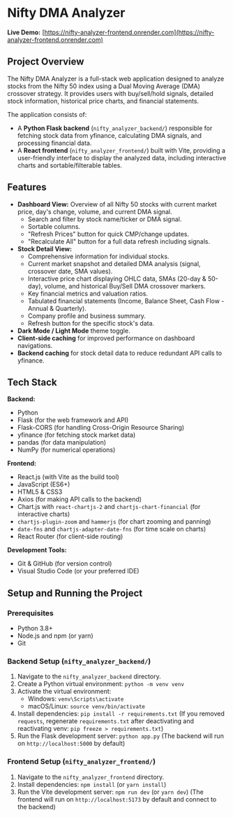 # Nifty DMA Analyzer

**Live Demo:** [https://nifty-analyzer-frontend.onrender.com](https://nifty-analyzer-frontend.onrender.com) 


## Project Overview

The Nifty DMA Analyzer is a full-stack web application designed to analyze stocks from the Nifty 50 index using a Dual Moving Average (DMA) crossover strategy. It provides users with buy/sell/hold signals, detailed stock information, historical price charts, and financial statements.

The application consists of:
- A **Python Flask backend** (`nifty_analyzer_backend/`) responsible for fetching stock data from yfinance, calculating DMA signals, and processing financial data.
- A **React frontend** (`nifty_analyzer_frontend/`) built with Vite, providing a user-friendly interface to display the analyzed data, including interactive charts and sortable/filterable tables.

## Features

- **Dashboard View:** Overview of all Nifty 50 stocks with current market price, day's change, volume, and current DMA signal.
    - Search and filter by stock name/ticker or DMA signal.
    - Sortable columns.
    - "Refresh Prices" button for quick CMP/change updates.
    - "Recalculate All" button for a full data refresh including signals.
- **Stock Detail View:**
    - Comprehensive information for individual stocks.
    - Current market snapshot and detailed DMA analysis (signal, crossover date, SMA values).
    - Interactive price chart displaying OHLC data, SMAs (20-day & 50-day), volume, and historical Buy/Sell DMA crossover markers.
    - Key financial metrics and valuation ratios.
    - Tabulated financial statements (Income, Balance Sheet, Cash Flow - Annual & Quarterly).
    - Company profile and business summary.
    - Refresh button for the specific stock's data.
- **Dark Mode / Light Mode** theme toggle.
- **Client-side caching** for improved performance on dashboard navigations.
- **Backend caching** for stock detail data to reduce redundant API calls to yfinance.

## Tech Stack

**Backend:**
- Python
- Flask (for the web framework and API)
- Flask-CORS (for handling Cross-Origin Resource Sharing)
- yfinance (for fetching stock market data)
- pandas (for data manipulation)
- NumPy (for numerical operations)

**Frontend:**
- React.js (with Vite as the build tool)
- JavaScript (ES6+)
- HTML5 & CSS3
- Axios (for making API calls to the backend)
- Chart.js with `react-chartjs-2` and `chartjs-chart-financial` (for interactive charts)
- `chartjs-plugin-zoom` and `hammerjs` (for chart zooming and panning)
- `date-fns` and `chartjs-adapter-date-fns` (for time scale on charts)
- React Router (for client-side routing)

**Development Tools:**
- Git & GitHub (for version control)
- Visual Studio Code (or your preferred IDE)

## Setup and Running the Project

### Prerequisites
- Python 3.8+
- Node.js and npm (or yarn)
- Git

### Backend Setup (`nifty_analyzer_backend/`)
1. Navigate to the `nifty_analyzer_backend` directory.
2. Create a Python virtual environment: `python -m venv venv`
3. Activate the virtual environment:
   - Windows: `venv\Scripts\activate`
   - macOS/Linux: `source venv/bin/activate`
4. Install dependencies: `pip install -r requirements.txt`
   (If you removed `requests`, regenerate `requirements.txt` after deactivating and reactivating venv: `pip freeze > requirements.txt`)
5. Run the Flask development server: `python app.py`
   (The backend will run on `http://localhost:5000` by default)

### Frontend Setup (`nifty_analyzer_frontend/`)
1. Navigate to the `nifty_analyzer_frontend` directory.
2. Install dependencies: `npm install` (or `yarn install`)
3. Run the Vite development server: `npm run dev` (or `yarn dev`)
   (The frontend will run on `http://localhost:5173` by default and connect to the backend)

